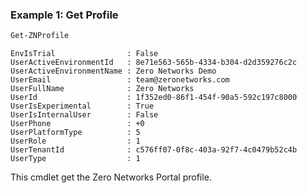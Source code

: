 ### Example 1: Get Profile
```powershell
Get-ZNProfile
```

```output
EnvIsTrial                : False
UserActiveEnvironmentId   : 8e71e563-565b-4334-b304-d2d359276c2c
UserActiveEnvironmentName : Zero Networks Demo
UserEmail                 : team@zeronetworks.com
UserFullName              : Zero Networks
UserId                    : 1f352ed0-86f1-454f-90a5-592c197c8000
UserIsExperimental        : True
UserIsInternalUser        : False
UserPhone                 : +0
UserPlatformType          : 5
UserRole                  : 1
UserTenantId              : c576ff07-0f8c-403a-92f7-4c0479b52c4b
UserType                  : 1
```

This cmdlet get the Zero Networks Portal profile.
